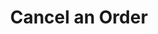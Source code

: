 ---
title: Cancel an Order
position_number: 1.4
type: delete
description: API Key Permission：Trade <br/>
             Rate Limit (NEW):50times/2s
parameters:
  - name: 
    content: 
content_markdown: |-
  If the order could not be canceled (already filled or previously canceled, etc), then an error response will indicate the reason in the message field.
  {: .warning }
  
  Cancel a previously placed order. Order must belong to the profile that the API key belongs to.
left_code_blocks:
  - code_block: |-
     DELETE /v1.0/trades/spot/orders/{orderId}
    title: HTTP REQUEST
    language: java
right_code_blocks:
  - code_block: |2-
      {
        "data": 1,
        "code": "200",
        "message": "success"
      }
    title: Response
    language: json
  - code_block: |2-
      {
        "data": null,
        "code": "400",
        "message": "error message here"
      }
    title: Error
    language: json
---